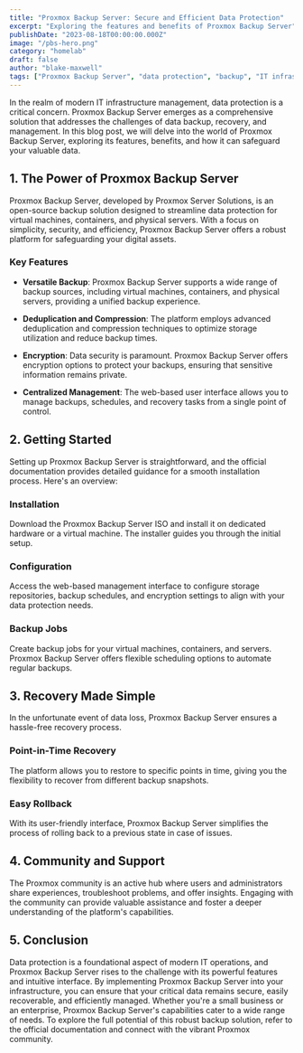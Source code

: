 ```yaml
---
title: "Proxmox Backup Server: Secure and Efficient Data Protection"
excerpt: "Exploring the features and benefits of Proxmox Backup Server"
publishDate: "2023-08-18T00:00:00.000Z"
image: "/pbs-hero.png"
category: "homelab"
draft: false
author: "blake-maxwell"
tags: ["Proxmox Backup Server", "data protection", "backup", "IT infrastructure"]
---
```


In the realm of modern IT infrastructure management, data protection is a critical concern. Proxmox Backup Server emerges as a comprehensive solution that addresses the challenges of data backup, recovery, and management. In this blog post, we will delve into the world of Proxmox Backup Server, exploring its features, benefits, and how it can safeguard your valuable data.

## 1. The Power of Proxmox Backup Server

Proxmox Backup Server, developed by Proxmox Server Solutions, is an open-source backup solution designed to streamline data protection for virtual machines, containers, and physical servers. With a focus on simplicity, security, and efficiency, Proxmox Backup Server offers a robust platform for safeguarding your digital assets.

### Key Features

- **Versatile Backup**: Proxmox Backup Server supports a wide range of backup sources, including virtual machines, containers, and physical servers, providing a unified backup experience.

- **Deduplication and Compression**: The platform employs advanced deduplication and compression techniques to optimize storage utilization and reduce backup times.

- **Encryption**: Data security is paramount. Proxmox Backup Server offers encryption options to protect your backups, ensuring that sensitive information remains private.

- **Centralized Management**: The web-based user interface allows you to manage backups, schedules, and recovery tasks from a single point of control.

## 2. Getting Started

Setting up Proxmox Backup Server is straightforward, and the official documentation provides detailed guidance for a smooth installation process. Here's an overview:

### Installation

Download the Proxmox Backup Server ISO and install it on dedicated hardware or a virtual machine. The installer guides you through the initial setup.

### Configuration

Access the web-based management interface to configure storage repositories, backup schedules, and encryption settings to align with your data protection needs.

### Backup Jobs

Create backup jobs for your virtual machines, containers, and servers. Proxmox Backup Server offers flexible scheduling options to automate regular backups.

## 3. Recovery Made Simple

In the unfortunate event of data loss, Proxmox Backup Server ensures a hassle-free recovery process.

### Point-in-Time Recovery

The platform allows you to restore to specific points in time, giving you the flexibility to recover from different backup snapshots.

### Easy Rollback

With its user-friendly interface, Proxmox Backup Server simplifies the process of rolling back to a previous state in case of issues.

## 4. Community and Support

The Proxmox community is an active hub where users and administrators share experiences, troubleshoot problems, and offer insights. Engaging with the community can provide valuable assistance and foster a deeper understanding of the platform's capabilities.

## 5. Conclusion

Data protection is a foundational aspect of modern IT operations, and Proxmox Backup Server rises to the challenge with its powerful features and intuitive interface. By implementing Proxmox Backup Server into your infrastructure, you can ensure that your critical data remains secure, easily recoverable, and efficiently managed. Whether you're a small business or an enterprise, Proxmox Backup Server's capabilities cater to a wide range of needs. To explore the full potential of this robust backup solution, refer to the official documentation and connect with the vibrant Proxmox community.
